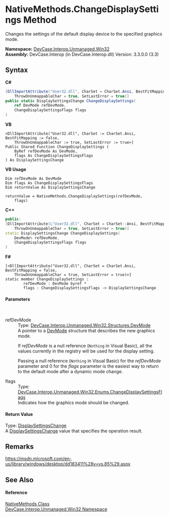 # NativeMethods.ChangeDisplaySettings Method 
 

Changes the settings of the default display device to the specified graphics mode.

**Namespace:**&nbsp;<a href="N_DevCase_Interop_Unmanaged_Win32">DevCase.Interop.Unmanaged.Win32</a><br />**Assembly:**&nbsp;DevCase.Interop (in DevCase.Interop.dll) Version: 3.3.0.0 (3.3)

## Syntax

**C#**<br />
``` C#
[DllImportAttribute("User32.dll", CharSet = CharSet.Ansi, BestFitMapping = false, 
	ThrowOnUnmappableChar = true, SetLastError = true)]
public static DisplaySettingsChange ChangeDisplaySettings(
	ref DevMode refDevMode,
	ChangeDisplaySettingsFlags flags
)
```

**VB**<br />
``` VB
<DllImportAttribute("User32.dll", CharSet := CharSet.Ansi, BestFitMapping := false, 
	ThrowOnUnmappableChar := true, SetLastError := true>]
Public Shared Function ChangeDisplaySettings ( 
	ByRef refDevMode As DevMode,
	flags As ChangeDisplaySettingsFlags
) As DisplaySettingsChange
```

**VB Usage**<br />
``` VB Usage
Dim refDevMode As DevMode
Dim flags As ChangeDisplaySettingsFlags
Dim returnValue As DisplaySettingsChange

returnValue = NativeMethods.ChangeDisplaySettings(refDevMode, 
	flags)
```

**C++**<br />
``` C++
public:
[DllImportAttribute(L"User32.dll", CharSet = CharSet::Ansi, BestFitMapping = false, 
	ThrowOnUnmappableChar = true, SetLastError = true)]
static DisplaySettingsChange ChangeDisplaySettings(
	DevMode% refDevMode, 
	ChangeDisplaySettingsFlags flags
)
```

**F#**<br />
``` F#
[<DllImportAttribute("User32.dll", CharSet = CharSet.Ansi, BestFitMapping = false, 
	ThrowOnUnmappableChar = true, SetLastError = true)>]
static member ChangeDisplaySettings : 
        refDevMode : DevMode byref * 
        flags : ChangeDisplaySettingsFlags -> DisplaySettingsChange 

```


#### Parameters
&nbsp;<dl><dt>refDevMode</dt><dd>Type: <a href="T_DevCase_Interop_Unmanaged_Win32_Structures_DevMode">DevCase.Interop.Unmanaged.Win32.Structures.DevMode</a><br />A pointer to a <a href="T_DevCase_Interop_Unmanaged_Win32_Structures_DevMode">DevMode</a> structure that describes the new graphics mode. 

 If *refDevMode* is a null reference (`Nothing` in Visual Basic), all the values currently in the registry will be used for the display setting. 

 Passing a null reference (`Nothing` in Visual Basic) for the *refDevMode* parameter and 0 for the *flags* parameter is the easiest way to return to the default mode after a dynamic mode change.</dd><dt>flags</dt><dd>Type: <a href="T_DevCase_Interop_Unmanaged_Win32_Enums_ChangeDisplaySettingsFlags">DevCase.Interop.Unmanaged.Win32.Enums.ChangeDisplaySettingsFlags</a><br />Indicates how the graphics mode should be changed.</dd></dl>

#### Return Value
Type: <a href="T_DevCase_Interop_Unmanaged_Win32_Enums_DisplaySettingsChange">DisplaySettingsChange</a><br />A <a href="T_DevCase_Interop_Unmanaged_Win32_Enums_DisplaySettingsChange">DisplaySettingsChange</a> value that specifies the operation result.

## Remarks
<a href="https://msdn.microsoft.com/en-us/library/windows/desktop/dd183411%28v=vs.85%29.aspx" target="_blank">https://msdn.microsoft.com/en-us/library/windows/desktop/dd183411%28v=vs.85%29.aspx</a>

## See Also


#### Reference
<a href="T_DevCase_Interop_Unmanaged_Win32_NativeMethods">NativeMethods Class</a><br /><a href="N_DevCase_Interop_Unmanaged_Win32">DevCase.Interop.Unmanaged.Win32 Namespace</a><br />